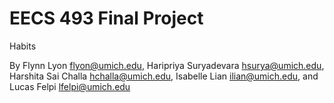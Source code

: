 EECS 493 Final Project
===========================
Habits

By Flynn Lyon <flyon@umich.edu>, Haripriya Suryadevara <hsurya@umich.edu>, Harshita Sai Challa <hchalla@umich.edu>, Isabelle Lian <ilian@umich.edu>, and Lucas Felpi <lfelpi@umich.edu>
